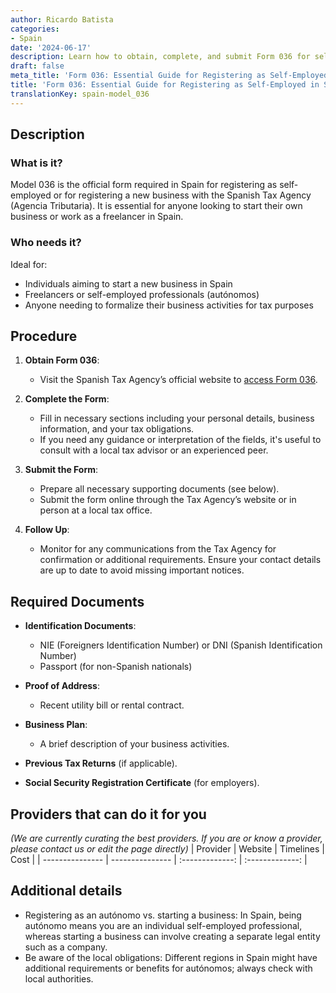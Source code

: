 ```yaml
---
author: Ricardo Batista
categories:
- Spain
date: '2024-06-17'
description: Learn how to obtain, complete, and submit Form 036 for self-employment in Spain. Get tips on required documents and follow-up procedures for tax registration.
draft: false
meta_title: 'Form 036: Essential Guide for Registering as Self-Employed in Spain'
title: 'Form 036: Essential Guide for Registering as Self-Employed in Spain'
translationKey: spain-model_036
---
```



## Description
### What is it?
Model 036 is the official form required in Spain for registering as self-employed or for registering a new business with the Spanish Tax Agency (Agencia Tributaria). It is essential for anyone looking to start their own business or work as a freelancer in Spain.

### Who needs it?
Ideal for:
- Individuals aiming to start a new business in Spain
- Freelancers or self-employed professionals (autónomos)
- Anyone needing to formalize their business activities for tax purposes

## Procedure
1. **Obtain Form 036**:
   - Visit the Spanish Tax Agency’s official website to [access Form 036](https://sede.agenciatributaria.gob.es/Sede/procedimientoini/G322.shtml).

2. **Complete the Form**:
   - Fill in necessary sections including your personal details, business information, and your tax obligations.
   - If you need any guidance or interpretation of the fields, it's useful to consult with a local tax advisor or an experienced peer.

3. **Submit the Form**:
   - Prepare all necessary supporting documents (see below).
   - Submit the form online through the Tax Agency’s website or in person at a local tax office.

4. **Follow Up**:
   - Monitor for any communications from the Tax Agency for confirmation or additional requirements. Ensure your contact details are up to date to avoid missing important notices.

## Required Documents
- **Identification Documents**:
  - NIE (Foreigners Identification Number) or DNI (Spanish Identification Number)
  - Passport (for non-Spanish nationals)

- **Proof of Address**:
  - Recent utility bill or rental contract.

- **Business Plan**:
  - A brief description of your business activities.

- **Previous Tax Returns** (if applicable).

- **Social Security Registration Certificate** (for employers).

## Providers that can do it for you
_(We are currently curating the best providers. If you are or know a provider, please contact us or edit the page directly)_
| Provider        |     Website     |     Timelines    |       Cost      |
| --------------- | --------------- |  :-------------: | :-------------: |

## Additional details
- Registering as an autónomo vs. starting a business: In Spain, being autónomo means you are an individual self-employed professional, whereas starting a business can involve creating a separate legal entity such as a company.
- Be aware of the local obligations: Different regions in Spain might have additional requirements or benefits for autónomos; always check with local authorities.
